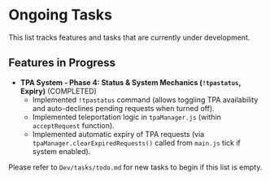# Ongoing Tasks

This list tracks features and tasks that are currently under development.

## Features in Progress
- **TPA System - Phase 4: Status & System Mechanics (`!tpastatus`, Expiry)** (COMPLETED)
  - Implemented `!tpastatus` command (allows toggling TPA availability and auto-declines pending requests when turned off).
  - Implemented teleportation logic in `tpaManager.js` (within `acceptRequest` function).
  - Implemented automatic expiry of TPA requests (via `tpaManager.clearExpiredRequests()` called from `main.js` tick if system enabled).

Please refer to `Dev/tasks/todo.md` for new tasks to begin if this list is empty.
